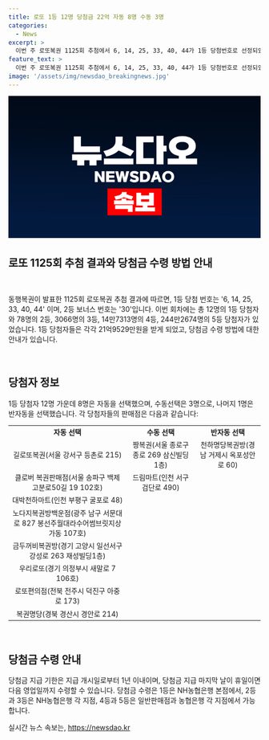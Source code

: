 ```yaml
---
title: 로또 1등 12명 당첨금 22억 자동 8명 수동 3명
categories:
  - News
excerpt: >
  이번 주 로또복권 1125회 추첨에서 6, 14, 25, 33, 40, 44가 1등 당첨번호로 선정되었으며, 2등 보너스 번호는 30이다. 1등 당첨자 12명 중 8명은 자동 선택을 하였고, 당첨금은 21억9529만원씩이다. 당첨금 수령은 NH농협은행 본점에서 1등, NH농협은행 각 지점에서 2등과 3등, 일반판매점과 농협은행 각 지점에서 4등과 5등이 가능하며, 1년 이내에 수령해아 한다.
feature_text: >
  이번 주 로또복권 1125회 추첨에서 6, 14, 25, 33, 40, 44가 1등 당첨번호로 선정되었으며, 2등 보너스 번호는 30이다. 1등 당첨자 12명 중 8명은 자동 선택을 하였고, 당첨금은 21억9529만원씩이다. 당첨금 수령은 NH농협은행 본점에서 1등, NH농협은행 각 지점에서 2등과 3등, 일반판매점과 농협은행 각 지점에서 4등과 5등이 가능하며, 1년 이내에 수령해아 한다.
image: '/assets/img/newsdao_breakingnews.jpg'
---
```


<p><img src="/assets/img/newsdao_breakingnews.jpg" alt="pcversion 속보" /></p>

<h2 data-ke-size="size26">로또 1125회 추첨 결과와 당첨금 수령 방법 안내</h2>

<p data-ke-size="size16">&nbsp;</p>

<p>동행복권이 발표한 1125회 로또복권 추첨 결과에 따르면, 1등 당첨 번호는 '6, 14, 25, 33, 40, 44' 이며, 2등 보너스 번호는 '30'입니다. 이번 회차에는 총 12명의 1등 당첨자와 78명의 2등, 3066명의 3등, 14만7313명의 4등, 244만2674명의 5등 당첨자가 있었습니다. 1등 당첨자들은 각각 21억9529만원을 받게 되었고, 당첨금 수령 방법에 대한 안내가 있습니다.</p>

<p data-ke-size="size16">&nbsp;</p>

<h2 data-ke-size="size24">당첨자 정보</h2>

<p data-ke-size="size16">1등 당첨자 12명 가운데 8명은 자동을 선택했으며, 수동선택은 3명으로, 나머지 1명은 반자동을 선택했습니다. 각 당첨자들의 판매점은 다음과 같습니다:</p>

<table>
    <tr>
        <td style="text-align: center; height: 17px;"><b>자동 선택</b></td>
        <td style="text-align: center; height: 17px;"><b>수동 선택</b></td>
        <td style="text-align: center; height: 17px;"><b>반자동 선택</b></td>
    </tr>
    <tr>
        <td style="text-align: center; height: 17px;">길로또복권(서울 강서구 등촌로 215)</td>
        <td style="text-align: center; height: 17px;">짱복권(서울 종로구 종로 269 삼신빌딩 1층)</td>
        <td style="text-align: center; height: 17px;">천하명당복권방(경남 거제시 옥포성안로 60)</td>
    </tr>
    <tr>
        <td style="text-align: center; height: 17px;">클로버 복권판매점(서울 송파구 백제고분로50길 19 102호)</td>
        <td style="text-align: center; height: 17px;">드림마트(인천 서구 검단로 490)</td>
        <td style="text-align: center; height: 17px;"></td>
    </tr>
    <tr>
        <td style="text-align: center; height: 17px;">대박천하마트(인천 부평구 굴포로 48)</td>
        <td style="text-align: center; height: 17px;"></td>
        <td style="text-align: center; height: 17px;"></td>
    </tr>
    <tr>
        <td style="text-align: center; height: 17px;">노다지복권방백운점(광주 남구 서문대로 827 봉선주월대라수어썸브릿지상가동 107호)</td>
        <td style="text-align: center; height: 17px;"></td>
        <td style="text-align: center; height: 17px;"></td>
    </tr>
    <tr>
        <td style="text-align: center; height: 17px;">금두꺼비복권방(경기 고양시 일선서구 강성로 263 재성빌딩1층)</td>
        <td style="text-align: center; height: 17px;"></td>
        <td style="text-align: center; height: 17px;"></td>
    </tr>
    <tr>
        <td style="text-align: center; height: 17px;">우리로또(경기 의정부시 새말로 7 106호)</td>
        <td style="text-align: center; height: 17px;"></td>
        <td style="text-align: center; height: 17px;"></td>
    </tr>
    <tr>
        <td style="text-align: center; height: 17px;">로또편의점(전북 전주시 덕진구 아중로 173)</td>
        <td style="text-align: center; height: 17px;"></td>
        <td style="text-align: center; height: 17px;"></td>
    </tr>
    <tr>
        <td style="text-align: center; height: 17px;">복권명당(경북 경산시 경안로 214)</td>
        <td style="text-align: center; height: 17px;"></td>
        <td style="text-align: center; height: 17px;"></td>
    </tr>
</table>

<p data-ke-size="size16">&nbsp;</p>

<h2 data-ke-size="size24">당첨금 수령 안내</h2>

<p data-ke-size="size16">당첨금 지급 기한은 지급 개시일로부터 1년 이내이며, 당첨금 지급 마지막 날이 휴일이면 다음 영업일까지 수령할 수 있습니다. 당첨금 수령은 1등은 NH농협은행 본점에서, 2등과 3등은 NH농협은행 각 지점, 4등과 5등은 일반판매점과 농협은행 각 지점에서 가능합니다.</p>
실시간 뉴스 속보는, <a href="https://newsdao.kr" rel="dofollow">https://newsdao.kr</a>


